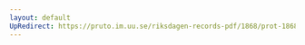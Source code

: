 ```yaml
---
layout: default
UpRedirect: https://pruto.im.uu.se/riksdagen-records-pdf/1868/prot-1868--fk--121/prot-1868--fk--121_010.pdf
---
```

